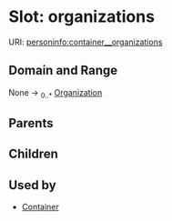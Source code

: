 
# Slot: organizations




URI: [personinfo:container__organizations](https://w3id.org/linkml/examples/personinfocontainer__organizations)


## Domain and Range

None &#8594;  <sub>0..\*</sub> [Organization](Organization.md)

## Parents


## Children


## Used by

 * [Container](Container.md)
